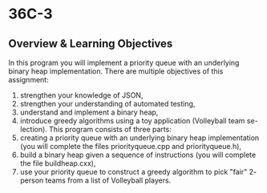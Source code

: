 # 36C-3
## Overview & Learning Objectives
In this program you will implement a priority queue with an underlying binary
heap implementation. There are multiple objectives of this assignment:
1. strengthen your knowledge of JSON,
2. strengthen your understanding of automated testing,
3. understand and implement a binary heap,
4. introduce greedy algorithms using a toy application (Volleyball team se-
lection).
This program consists of three parts:
1. creating a priority queue with an underlying binary heap implementation
(you will complete the files priorityqueue.cpp and priorityqueue.h),
2. build a binary heap given a sequence of instructions (you will complete
the file buildheap.cxx),
3. use your priority queue to construct a greedy algorithm to pick "fair" 2-
person teams from a list of Volleyball players.
